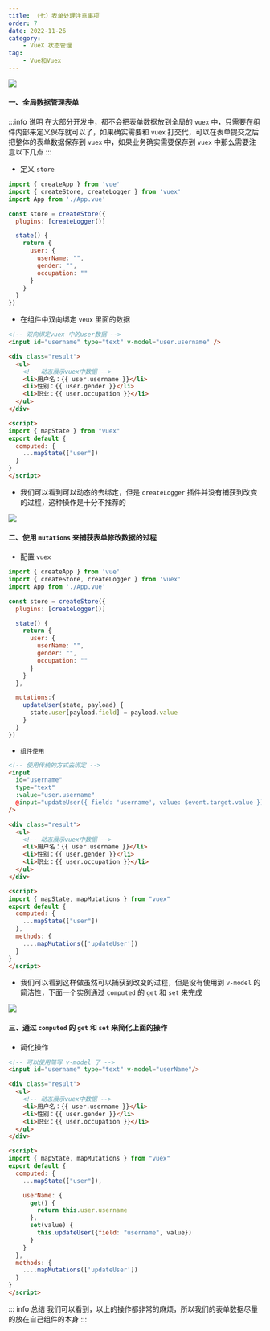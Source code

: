 ```yaml
---
title: （七）表单处理注意事项
order: 7
date: 2022-11-26
category:
    - VueX 状态管理
tag: 
    - Vue和Vuex
---
```


![](https://image.zswei.xyz/img/202211261700470.png)

#### 一、全局数据管理表单
:::info 说明
在大部分开发中，都不会把表单数据放到全局的 `vuex` 中，只需要在组件内部来定义保存就可以了，如果确实需要和 `vuex` 打交代，可以在表单提交之后把整体的表单数据保存到 `vuex` 中，如果业务确实需要保存到 `vuex` 中那么需要注意以下几点
:::
- 定义 `store`
```js
import { createApp } from 'vue'
import { createStore, createLogger } from 'vuex'
import App from './App.vue'

const store = createStore({
  plugins: [createLogger()]

  state() {
    return {
      user: {
        userName: "",
        gender: "",
        occupation: ""
      }
    }
  }
})
```
- 在组件中双向绑定 `veux` 里面的数据
```html
<!-- 双向绑定vuex 中的user数据 -->
<input id="username" type="text" v-model="user.username" />

<div class="result">
  <ul>
    <!-- 动态展示vuex中数据 -->
    <li>用户名：{{ user.username }}</li>
    <li>性别：{{ user.gender }}</li>
    <li>职业：{{ user.occupation }}</li>
  </ul>
</div>

<script>
import { mapState } from "vuex"
export default {
  computed: {
    ...mapState(["user"])
  }
}
</script>
```
- 我们可以看到可以动态的去绑定，但是 `createLogger` 插件并没有捕获到改变的过程，这种操作是十分不推荐的

![](https://image.zswei.xyz/img/202211261712865.png)


#### 二、使用 `mutations` 来捕获表单修改数据的过程
- 配置 `vuex`
```js
import { createApp } from 'vue'
import { createStore, createLogger } from 'vuex'
import App from './App.vue'

const store = createStore({
  plugins: [createLogger()]

  state() {
    return {
      user: {
        userName: "",
        gender: "",
        occupation: ""
      }
    }
  },

  mutations:{
    updateUser(state, payload) {
      state.user[payload.field] = payload.value
    }
  }
})
```

- `组件使用`
```html
<!-- 使用传统的方式去绑定 -->
<input
  id="username"
  type="text"
  :value="user.username"
  @input="updateUser({ field: 'username', value: $event.target.value })"
/>

<div class="result">
  <ul>
    <!-- 动态展示vuex中数据 -->
    <li>用户名：{{ user.username }}</li>
    <li>性别：{{ user.gender }}</li>
    <li>职业：{{ user.occupation }}</li>
  </ul>
</div>

<script>
import { mapState, mapMutations } from "vuex"
export default {
  computed: {
    ...mapState(["user"])
  },
  methods: {
    ....mapMutations(['updateUser'])
  }
}
</script>
```
- 我们可以看到这样做虽然可以捕获到改变的过程，但是没有使用到 `v-model` 的简洁性，下面一个实例通过 `computed` 的 `get` 和 `set` 来完成

![](https://image.zswei.xyz/img/202211261717656.png)


#### 三、通过 `computed` 的 `get` 和 `set` 来简化上面的操作
- 简化操作
```html
<!-- 可以使用简写 v-model 了 -->
<input id="username" type="text" v-model="userName"/>

<div class="result">
  <ul>
    <!-- 动态展示vuex中数据 -->
    <li>用户名：{{ user.username }}</li>
    <li>性别：{{ user.gender }}</li>
    <li>职业：{{ user.occupation }}</li>
  </ul>
</div>

<script>
import { mapState, mapMutations } from "vuex"
export default {
  computed: {
    ...mapState(["user"]),

    userName: {
      get() {
        return this.user.username
      },
      set(value) {
        this.updateUser({field: "username", value})
      }
    }
  },
  methods: {
    ....mapMutations(['updateUser'])
  }
}
</script>
```

::: info  总结
我们可以看到，以上的操作都非常的麻烦，所以我们的表单数据尽量的放在自己组件的本身
:::